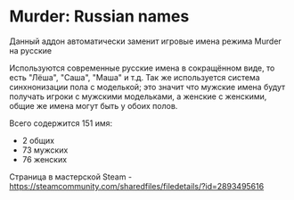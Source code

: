 # Murder: Russian names

Данный аддон автоматически заменит игровые имена режима Murder на русские

Используются современные русские имена в сокращённом виде, то есть "Лёша", "Саша", "Маша" и т.д. Так же используется система синхнонизации пола с моделькой; это значит что мужские имена будут получать игроки с мужскими модельками, а женские с женскими, общие же имена могут быть у обоих полов.

Всего содержится 151 имя:
- 2 общих
- 73 мужских
- 76 женских

Страница в мастерской Steam - https://steamcommunity.com/sharedfiles/filedetails/?id=2893495616

